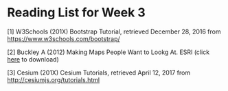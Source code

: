 # Reading List for Week 3

[1] W3Schools (201X) Bootstrap Tutorial, retrieved December 28, 2016 from https://www.w3schools.com/bootstrap/

[2] Buckley A (2012) Making Maps People Want to Lookg At. ESRI (click [here](../resource/buckley-2012.pdf) to download)

[3] Cesium (201X) Cesium Tutorials, retrieved April 12, 2017 from http://cesiumjs.org/tutorials.html
